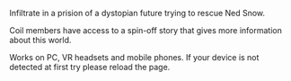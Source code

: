 Infiltrate in a prision of a dystopian future trying to rescue Ned Snow.

Coil members have access to a spin-off story that gives more information about this world.

Works on PC, VR headsets and mobile phones.
If your device is not detected at first try please reload the page.